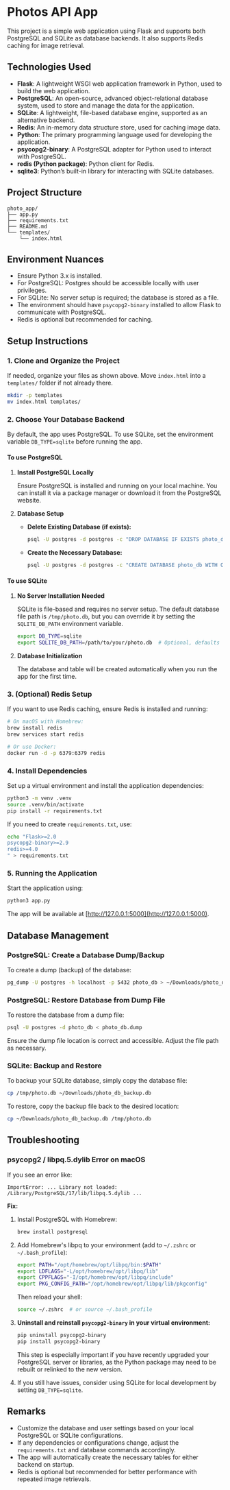# Photos API App

This project is a simple web application using Flask and supports both PostgreSQL and SQLite as database backends. It also supports Redis caching for image retrieval.

## Technologies Used

- **Flask**: A lightweight WSGI web application framework in Python, used to build the web application.
- **PostgreSQL**: An open-source, advanced object-relational database system, used to store and manage the data for the application.
- **SQLite**: A lightweight, file-based database engine, supported as an alternative backend.
- **Redis**: An in-memory data structure store, used for caching image data.
- **Python**: The primary programming language used for developing the application.
- **psycopg2-binary**: A PostgreSQL adapter for Python used to interact with PostgreSQL.
- **redis (Python package)**: Python client for Redis.
- **sqlite3**: Python’s built-in library for interacting with SQLite databases.

## Project Structure

```text
photo_app/
├── app.py
├── requirements.txt
├── README.md
└── templates/
    └── index.html
```

## Environment Nuances

- Ensure Python 3.x is installed.
- For PostgreSQL: Postgres should be accessible locally with user privileges.
- For SQLite: No server setup is required; the database is stored as a file.
- The environment should have `psycopg2-binary` installed to allow Flask to communicate with PostgreSQL.
- Redis is optional but recommended for caching.

## Setup Instructions

### 1. Clone and Organize the Project

If needed, organize your files as shown above. Move `index.html` into a `templates/` folder if not already there.

```bash
mkdir -p templates
mv index.html templates/
```

### 2. Choose Your Database Backend

By default, the app uses PostgreSQL. To use SQLite, set the environment variable `DB_TYPE=sqlite` before running the app.

#### To use PostgreSQL

1. **Install PostgreSQL Locally**

   Ensure PostgreSQL is installed and running on your local machine. You can install it via a package manager or download it from the PostgreSQL website.

2. **Database Setup**

   - **Delete Existing Database (if exists):**

     ```bash
     psql -U postgres -d postgres -c "DROP DATABASE IF EXISTS photo_db"
     ```

   - **Create the Necessary Database:**

     ```bash
     psql -U postgres -d postgres -c "CREATE DATABASE photo_db WITH OWNER = postgres TEMPLATE template0 ENCODING = 'UTF8' LC_COLLATE = 'en_US.UTF-8' LC_CTYPE = 'en_US.UTF-8' CONNECTION LIMIT = -1;"
     ```

#### To use SQLite

1. **No Server Installation Needed**

   SQLite is file-based and requires no server setup. The default database file path is `/tmp/photo.db`, but you can override it by setting the `SQLITE_DB_PATH` environment variable.

   ```bash
   export DB_TYPE=sqlite
   export SQLITE_DB_PATH=/path/to/your/photo.db  # Optional, defaults to /tmp/photo.db
   ```

2. **Database Initialization**

   The database and table will be created automatically when you run the app for the first time.

### 3. (Optional) Redis Setup

If you want to use Redis caching, ensure Redis is installed and running:

```bash
# On macOS with Homebrew:
brew install redis
brew services start redis

# Or use Docker:
docker run -d -p 6379:6379 redis
```

### 4. Install Dependencies

Set up a virtual environment and install the application dependencies:

```bash
python3 -m venv .venv
source .venv/bin/activate
pip install -r requirements.txt
```

If you need to create `requirements.txt`, use:

```bash
echo "Flask>=2.0
psycopg2-binary>=2.9
redis>=4.0
" > requirements.txt
```

### 5. Running the Application

Start the application using:

```bash
python3 app.py
```

The app will be available at [http://127.0.0.1:5000](http://127.0.0.1:5000).

## Database Management

### PostgreSQL: Create a Database Dump/Backup

To create a dump (backup) of the database:

```bash
pg_dump -U postgres -h localhost -p 5432 photo_db > ~/Downloads/photo_db.dump
```

### PostgreSQL: Restore Database from Dump File

To restore the database from a dump file:

```bash
psql -U postgres -d photo_db < photo_db.dump
```

Ensure the dump file location is correct and accessible. Adjust the file path as necessary.

### SQLite: Backup and Restore

To backup your SQLite database, simply copy the database file:

```bash
cp /tmp/photo.db ~/Downloads/photo_db_backup.db
```

To restore, copy the backup file back to the desired location:

```bash
cp ~/Downloads/photo_db_backup.db /tmp/photo.db
```

## Troubleshooting

### psycopg2 / libpq.5.dylib Error on macOS

If you see an error like:

```text
ImportError: ... Library not loaded: /Library/PostgreSQL/17/lib/libpq.5.dylib ...
```

**Fix:**

1. Install PostgreSQL with Homebrew:

    ```bash
    brew install postgresql
    ```

2. Add Homebrew's libpq to your environment (add to `~/.zshrc` or `~/.bash_profile`):

    ```bash
    export PATH="/opt/homebrew/opt/libpq/bin:$PATH"
    export LDFLAGS="-L/opt/homebrew/opt/libpq/lib"
    export CPPFLAGS="-I/opt/homebrew/opt/libpq/include"
    export PKG_CONFIG_PATH="/opt/homebrew/opt/libpq/lib/pkgconfig"
    ```

    Then reload your shell:

    ```bash
    source ~/.zshrc  # or source ~/.bash_profile
    ```

3. **Uninstall and reinstall `psycopg2-binary` in your virtual environment:**

    ```bash
    pip uninstall psycopg2-binary
    pip install psycopg2-binary
    ```

   This step is especially important if you have recently upgraded your PostgreSQL server or libraries, as the Python package may need to be rebuilt or relinked to the new version.

4. If you still have issues, consider using SQLite for local development by setting `DB_TYPE=sqlite`.

## Remarks

- Customize the database and user settings based on your local PostgreSQL or SQLite configurations.
- If any dependencies or configurations change, adjust the `requirements.txt` and database commands accordingly.
- The app will automatically create the necessary tables for either backend on startup.
- Redis is optional but recommended for better performance with repeated image retrievals.
